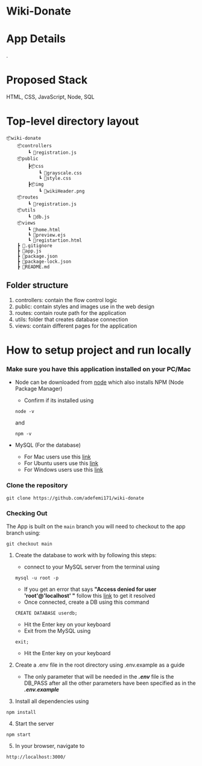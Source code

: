 # Wiki-Donate



# App Details
.



# Proposed Stack

HTML, CSS, JavaScript, Node, SQL


# Top-level directory layout

    📦wiki-donate
        📦controllers
            ┗ 📜registration.js
        📦public
            ┣📦css
                ┗ 📜grayscale.css
                ┗ 📜style.css
            ┣📦img
                ┗ 📜wikiHeader.png
        📦routes
            ┗ 📜registration.js
        📦utils
            ┗ 📜db.js
        📦views
            ┗ 📜home.html
            ┗ 📜preview.ejs
            ┗ 📜registartion.html
        ┣ 📜.gitignore
        ┣ 📜app.js
        ┣ 📜package.json
        ┣ 📜package-lock.json
        ┣ 📜README.md


## Folder structure

1. controllers: contain the flow control logic
2. public: contain styles and images use in the web design
3. routes: contain route path for the application
4. utils: folder that creates database connection
5. views: contain different pages for the application


# How to setup project and run locally


### Make sure you have this application installed on your PC/Mac
- Node can be downloaded from [node](https://nodejs.org/en/download/) which also installs NPM (Node Package Manager)
    - Confirm if its installed using
    ```
    node -v
    ```
    and
    ```
    npm -v
    ```

- MySQL (For the database)
    - For Mac users use this [link](https://flaviocopes.com/mysql-how-to-install/)
    - For Ubuntu users use this [link](https://www.digitalocean.com/community/tutorials/how-to-install-mysql-on-ubuntu-20-04)
    - For Windows users use this [link](https://phoenixnap.com/kb/install-mysql-on-windows)
### Clone the repository 

```
git clone https://github.com/adefemi171/wiki-donate
```
### Checking Out
The App is built on the ``` main ``` branch you will need to checkout to the app branch using:

```
git checkout main
```
1. Create the database to work with by following this steps:
    - connect to your MySQL server from the terminal using
    ```
    mysql -u root -p
    ```
    - If you get an error that says <b>"Access denied for user 'root'@'localhost' "</b> follow this [link](https://phoenixnap.com/kb/access-denied-for-user-root-localhost) to get it resolved
    - Once connected, create a DB using this command
    ```
    CREATE DATABASE userdb;
    ```
    - Hit the Enter key on your keyboard
    - Exit from the MySQL using
    ```
    exit;
    ```
    - Hit the Enter key on your keyboard

2. Create a .env file in the root directory using .env.example as a guide
    - The only parameter that will be needed in the <b><i>.env</i></b> file is the DB_PASS after all the other parameters have been specified as in the <b><i>.env.example</i></b>

3. Install all dependencies using
```
npm install
```
4. Start the server
```
npm start
```
5. In your browser, navigate to

```
http://localhost:3000/
```


